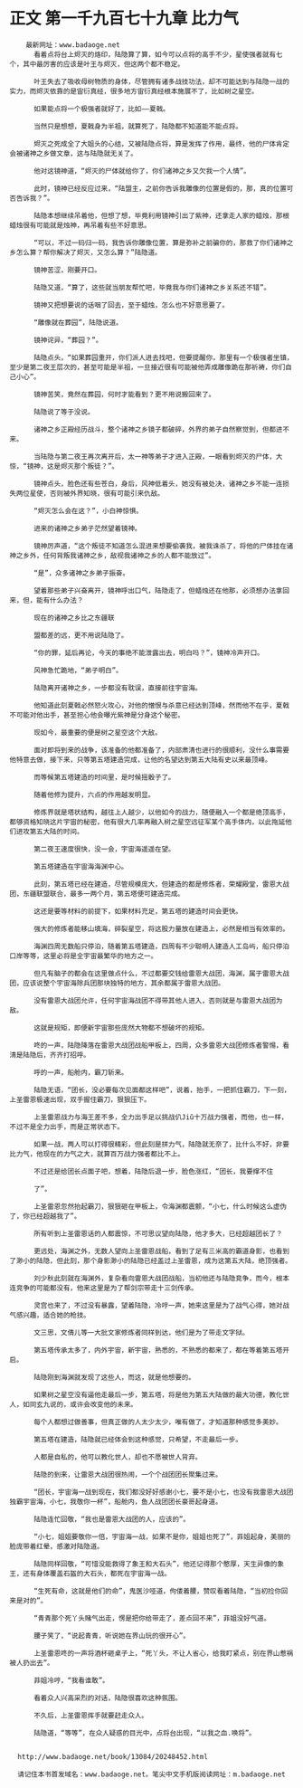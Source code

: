 # 正文 第一千九百七十九章 比力气
        最新网址：www.badaoge.net
          看着点将台上烬灭的烙印，陆隐算了算，如今可以点将的高手不少，星使强者就有七个，其中最厉害的应该是叶王与烬灭，但这两个都不稳定。
      
          叶王失去了吸收母树物质的身体，尽管拥有诸多战技功法，却不可能达到与陆隐一战的实力，而烬灭依靠的是宙衍真经，很多地方宙衍真经根本施展不了，比如树之星空。
      
          如果能点将一个极强者就好了，比如——夏戟。
      
          当然只是想想，夏戟身为半祖，就算死了，陆隐都不知道能不能点将。
      
          烬灭之死成全了大姐头的心结，又被陆隐点将，算是发挥了作用，最终，他的尸体肯定会被诸神之乡做文章，这与陆隐就无关了。
      
          他对这镜神道，“烬灭的尸体就给你了，你们诸神之乡又欠我一个人情”。
      
          此时，镜神已经反应过来，“陆盟主，之前你告诉我雕像的位置是假的，那，真的位置可否告诉我？”。
      
          陆隐本想继续吊着他，但想了想，毕竟利用镜神引出了紫神，还拿走人家的蜡烛，那根蜡烛很有可能就是烛神，再吊着有些不好意思。
      
          “可以，不过一码归一码，我告诉你雕像位置，算是弥补之前骗你的，那救了你们诸神之乡怎么算？帮你解决了烬灭，又怎么算？”陆隐道。
      
          镜神苦涩，刚要开口。
      
          陆隐又道，“算了，这些就当朋友帮忙吧，毕竟我与你们诸神之乡关系还不错”。
      
          镜神又把想要说的话咽了回去，至于蜡烛，怎么也不好意思要了。
      
          “雕像就在葬园”，陆隐说道。
      
          镜神诧异，“葬园？”。
      
          陆隐点头，“如果葬园重开，你们派人进去找吧，但要提醒你，那里有一个极强者坐镇，至少是第二夜王层次的，甚至可能是半祖，一旦接近很有可能被他弄成雕像跪在那祈祷，你们自己小心”。
      
          镜神苦笑，竟然在葬园，何时才能看到？更不用说搬回来了。
      
          陆隐说了等于没说。
      
          诸神之乡正殿经历战斗，整个诸神之乡镜子都破碎，外界的弟子自然察觉到，但都进不来。
      
          当陆隐与第二夜王再次离开后，太一神等弟子才进入正殿，一眼看到烬灭的尸体，大惊，“镜神，这是烬灭那个叛徒？”。
      
          镜神点头，脸色还有些苍白，身后，风神低着头，她没有被处决，诸神之乡不能一连损失两位星使，否则被外界知晓，很有可能引来仇敌。
      
          “烬灭怎么会在这？”，小白神惊惧。
      
          进来的诸神之乡弟子茫然望着镜神。
      
          镜神厉声道，“这个叛徒不知道怎么混进来想要偷袭我，被我诛杀了，将他的尸体挂在诸神之乡外，任何背叛我诸神之乡，敌视我诸神之乡的人都不能放过”。
      
          “是”，众多诸神之乡弟子振奋。
      
          望着那些弟子兴奋离开，镜神呼出口气，陆隐走了，但蜡烛还在他那，必须想办法拿回来，但，能有什么办法？
      
          现在的诸神之乡比之东疆联
      
          盟都差的远，更不用说陆隐了。
      
          “你的罪，延后再论，今天的事绝不能泄露出去，明白吗？”，镜神冷声开口。
      
          风神急忙跪地，“弟子明白”。
      
          陆隐离开诸神之乡，一步都没有耽误，直接前往宇宙海。
      
          他知道此刻夏戟必然怒火攻心，对他的憎恨与杀意已经达到顶峰，然而他不在乎，夏戟不可能对他出手，甚至担心他会曝光紫神是分身这个秘密。
      
          现如今，最重要的便是树之星空这个大敌。
      
          面对即将到来的战争，该准备的他都准备了，内部肃清也进行的很顺利，没什么事需要他特意去做，接下来，只等第五塔建造完成，让他的名望达到第五大陆有史以来最顶峰。
      
          而等候第五塔建造的时间里，是时候摇骰子了。
      
          随着他修为提升，六点的作用越发明显。
      
          修炼界就是塔状结构，越往上人越少，以他如今的战力，随便融入一个都是绝顶高手，都够资格知晓这片宇宙的秘密，他有很大几率再融入树之星空远征军某个高手体内，以此拖延他们进攻第五大陆的时间。
      
          第二夜王速度很快，没一会，宇宙海遥遥在望。
      
          第五塔建造在宇宙海海渊中心。
      
          此刻，第五塔已经在建造，尽管规模庞大，但建造的都是修炼者，荣耀殿堂，雷恩大战团，东疆联盟联合，最多一两个月，第五塔便可建造完成。
      
          这还是要等材料的前提下，如果材料充足，第五塔的建造时间会更快。
      
          强大的修炼者能移山填海，碎裂星空，将这股力量放在建造上，必然是相当有效率的。
      
          海渊四周无数船只停泊，随着第五塔建造，四周有不少聪明人建造人工岛屿，船只停泊口岸等等，这里必将是全宇宙最繁华的地方之一。
      
          但凡有脑子的都会在这里做点什么，不过都要交钱给雷恩大战团，海渊，属于雷恩大战团，应该说整个宇宙海除兵团那块独特的地方，其余都属于雷恩大战团。
      
          没有雷恩大战团允许，任何宇宙海战团不得带其他人进入，否则就是与雷恩大战团为敌。
      
          这就是规矩，即便新宇宙那些庞然大物都不想破坏的规矩。
      
          咚的一声，陆隐降落在雷恩大战团战船甲板上，四周，众多雷恩大战团修炼者警惕，看清是陆隐后，齐齐打招呼。
      
          呼的一声，船舱内，霸刀斩来。
      
          陆隐无语，“团长，没必要每次见面都这样吧”，说着，抬手，一把抓住霸刀，下一刻，上圣雷恩极速出现，双手握住霸刀，狠狠压下。
      
          上圣雷恩战力与海王差不多，全力出手足以挑战仈Jiǔ十万战力强者，而他，也一样，不过不是全力出手，而是正常状态下。
      
          如果一战，两人可以打得很精彩，但此刻是拼力气，陆隐就无奈了，比什么不好，非要比力气，他现在的力气之大，就算百万战力强者都比不上。
      
          不过还是给团长点面子吧，想着，陆隐后退一步，脸色涨红，“团长，我要撑不住
      
          了”。
      
          上圣雷恩忽然抬起霸刀，狠狠砸在甲板上，令海渊都震颤，“小七，什么时候这么虚伪了，你已经超越我了”。
      
          所有听到上圣雷恩话的人都震惊，不可思议望向陆隐，他才多大，已经超越团长了？
      
          更远处，海渊之外，无数人望向上圣雷恩战船，看到了足有三米高的霸道身影，也看到了渺小的陆隐，但此刻，那个身影渺小的陆隐已经盖过上圣雷恩，成为这第五大陆，绝顶强者。
      
          刘少秋此刻就在海渊外，复杂看向雷恩大战团战船，当初他还与陆隐竞争，而今，根本连竞争的可能都没有，他来这里是为了帮剑宗带走十三剑传承。
      
          灵宫也来了，不过没有暴露，望着陆隐，冷哼一声，她来这里是为了战气心得，她对战气感兴趣，适合她的枪技。
      
          文三思，文倩儿等一大批文家修炼者同样到达，他们是为了带走文字狱。
      
          第五塔传承太多了，内外宇宙，新宇宙，熟悉的，不熟悉的都来了，都在等着第五塔开启。
      
          陆隐刚到海渊就发现了这些人，而这，就是他想要的。
      
          如果树之星空没有逼他走最后一步，第五塔，将是他为第五大陆做的最大功德，教化世人，如同玄九说的，或许会改变他的未来。
      
          每个人都想过做善事，但真正做的人太少太少，唯有做了，才知道那种感觉多美妙。
      
          第五塔在建造，陆隐就已经体会到这种感觉，只希望，不走最后一步。
      
          人都是自私的，他可以教化世人，却也不愿被世人背弃。
      
          陆隐的到来，让雷恩大战团很热闹，一个个战团团长聚集过来。
      
          “团长，宇宙海一战到现在，我们都没好好感谢小七，要不是小七，也没有我雷恩大战团独霸宇宙海，小七，我敬你一杯”，船舱内，鱼人战团团长豪哥起身道。
      
          陆隐连忙回敬，“我也是雷恩大战团的人，应该的”。
      
          “小七，姐姐要敬你一倍，宇宙海一战，如果不是你，姐姐也死了”，菲姐起身，美丽的脸庞带着红晕，感激对陆隐道。
      
          陆隐同样回敬，“可惜没能救得了象王和大石头”，他还记得那个憨厚，天生异像的象王，还有身体覆盖石盔的大石头，都死在宇宙海一战。
      
          “生死有命，这就是他们的命”，鬼医沙哑道，佝偻着腰，赞叹看着陆隐，“当初捡你回来是对的”。
      
          “青青那个死丫头赌气出走，愣是把你给带走了，差点回不来”，菲姐没好气道。
      
          腰子笑了，“说起青青，听说她在界山玩的很开心”。
      
          上圣雷恩咚的一声将酒杯砸桌子上，“死丫头，不让人省心，给我盯紧点，别在界山惹祸被人扔出去”。
      
          菲姐冷哼，“我看谁敢”。
      
          看着众人兴高采烈的对话，陆隐很喜欢这种氛围。
      
          不久后，上圣雷恩挥手就要赶走众人。
      
          陆隐道，“等等”，在众人疑惑的目光中，点将台出现，“以我之血.唤将”。
      
      
      http://www.badaoge.net/book/13084/20248452.html
      
      请记住本书首发域名：www.badaoge.net。笔尖中文手机版阅读网址：m.badaoge.net